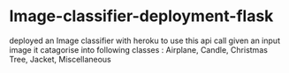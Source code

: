 # Image-classifier-deployment-flask
deployed an Image classifier with heroku 
to use this api call given an input image it catagorise into following classes : 
Airplane, Candle, Christmas Tree, Jacket, Miscellaneous	

